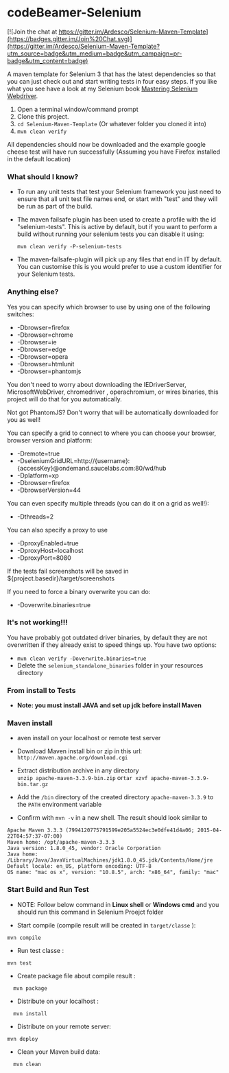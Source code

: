 codeBeamer-Selenium
=======================

[![Join the chat at https://gitter.im/Ardesco/Selenium-Maven-Template](https://badges.gitter.im/Join%20Chat.svg)](https://gitter.im/Ardesco/Selenium-Maven-Template?utm_source=badge&utm_medium=badge&utm_campaign=pr-badge&utm_content=badge)

A maven template for Selenium 3 that has the latest dependencies so that you can just check out and start writing tests in four easy steps. If you like what you see have a look at my Selenium book [Mastering Selenium Webdriver](https://www.amazon.co.uk/Mastering-Selenium-WebDriver-Mark-Collin/dp/1784394351).

1.	Open a terminal window/command prompt
2.	Clone this project.
3.	`cd Selenium-Maven-Template` (Or whatever folder you cloned it into)
4.	`mvn clean verify`

All dependencies should now be downloaded and the example google cheese test will have run successfully (Assuming you have Firefox installed in the default location)

### What should I know?

-	To run any unit tests that test your Selenium framework you just need to ensure that all unit test file names end, or start with "test" and they will be run as part of the build.
-	The maven failsafe plugin has been used to create a profile with the id "selenium-tests". This is active by default, but if you want to perform a build without running your selenium tests you can disable it using:

	```
	mvn clean verify -P-selenium-tests
	```

-	The maven-failsafe-plugin will pick up any files that end in IT by default. You can customise this is you would prefer to use a custom identifier for your Selenium tests.

### Anything else?

Yes you can specify which browser to use by using one of the following switches:

-	-Dbrowser=firefox
-	-Dbrowser=chrome
-	-Dbrowser=ie
-	-Dbrowser=edge
-	-Dbrowser=opera
-	-Dbrowser=htmlunit
-	-Dbrowser=phantomjs

You don't need to worry about downloading the IEDriverServer, MicrosoftWebDriver, chromedriver , operachromium, or wires binaries, this project will do that for you automatically.

Not got PhantomJS? Don't worry that will be automatically downloaded for you as well!

You can specify a grid to connect to where you can choose your browser, browser version and platform:

-	-Dremote=true
-	-DseleniumGridURL=http://{username}:{accessKey}@ondemand.saucelabs.com:80/wd/hub
-	-Dplatform=xp
-	-Dbrowser=firefox
-	-DbrowserVersion=44

You can even specify multiple threads (you can do it on a grid as well!):

-	-Dthreads=2

You can also specify a proxy to use

-	-DproxyEnabled=true
-	-DproxyHost=localhost
-	-DproxyPort=8080

If the tests fail screenshots will be saved in ${project.basedir}/target/screenshots

If you need to force a binary overwrite you can do:

-	-Doverwrite.binaries=true

### It's not working!!!

You have probably got outdated driver binaries, by default they are not overwritten if they already exist to speed things up. You have two options:

-	`mvn clean verify -Doverwrite.binaries=true`
-	Delete the `selenium_standalone_binaries` folder in your resources directory

### From install to Tests

-	**Note: you must install JAVA and set up jdk before install Maven**

### Maven install

-	aven install on your localhost or remote test server

-	Download Maven install bin or zip in this url:  
	`http://maven.apache.org/download.cgi`

-	Extract distribution archive in any directory  
	`unzip apache-maven-3.3.9-bin.zip` or`tar xzvf apache-maven-3.3.9-bin.tar.gz
	`

-	Add the `/bin` directory of the created directory `apache-maven-3.3.9` to the `PATH` environment variable

-	Confirm with `mvn -v` in a new shell. The result should look similar to

```
Apache Maven 3.3.3 (7994120775791599e205a5524ec3e0dfe41d4a06; 2015-04-22T04:57:37-07:00)  
Maven home: /opt/apache-maven-3.3.3  
Java version: 1.8.0_45, vendor: Oracle Corporation  
Java home: /Library/Java/JavaVirtualMachines/jdk1.8.0_45.jdk/Contents/Home/jre  
Default locale: en_US, platform encoding: UTF-8  
OS name: "mac os x", version: "10.8.5", arch: "x86_64", family: "mac"  
```

### Start Build and Run Test

-	NOTE: Follow below command in **Linux shell** or **Windows cmd** and you should run this command in Selenium Proejct folder

-	Start compile (compile result will be created in `target/classe` ):

```
mvn compile
```

-	Run test classe :  

```
mvn test
```

-	Create package file about compile result :  

```
  mvn package
```

-	Distribute on your localhost :  

```
  mvn install
```

-	Distribute on your remote server:  

```
mvn deploy
```

-	Clean your Maven build data:  

```
  mvn clean
```
